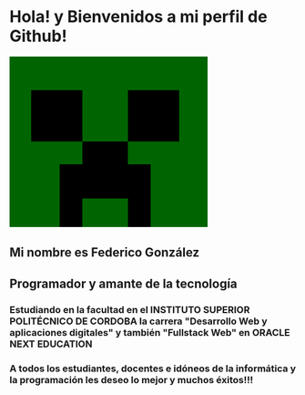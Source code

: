 <h1> Hola! y Bienvenidos a mi perfil de Github!</h1>

<img src="Creeper.png">

<h2>  Mi nombre es Federico González </h2>

<h2> Programador y amante de la tecnología </h2>

<h3> Estudiando en la facultad en el INSTITUTO SUPERIOR POLITÉCNICO DE CORDOBA la carrera "Desarrollo Web y aplicaciones digitales" y también "Fullstack Web" en ORACLE NEXT EDUCATION </h3>

<h3> A todos los estudiantes, docentes e idóneos de la informática y la programación les deseo lo mejor y muchos éxitos!!! </h3>
